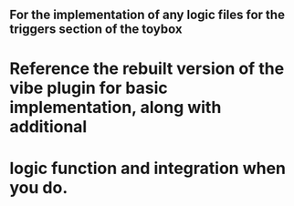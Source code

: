 ## For the implementation of any logic files for the triggers section of the toybox


# Reference the rebuilt version of the vibe plugin for basic implementation, along with additional
# logic function and integration when you do.
